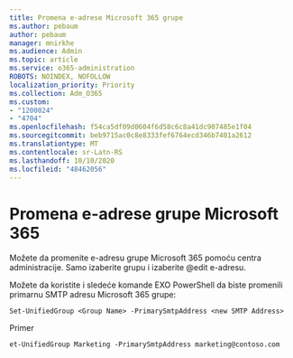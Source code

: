 ```yaml
---
title: Promena e-adrese Microsoft 365 grupe
ms.author: pebaum
author: pebaum
manager: mnirkhe
ms.audience: Admin
ms.topic: article
ms.service: o365-administration
ROBOTS: NOINDEX, NOFOLLOW
localization_priority: Priority
ms.collection: Adm_O365
ms.custom:
- "1200024"
- "4704"
ms.openlocfilehash: f54ca5df09d0604f6d58c6c8a41dc907485e1f04
ms.sourcegitcommit: beb9715ac0c8e8333fef6764ecd346b7401a2612
ms.translationtype: MT
ms.contentlocale: sr-Latn-RS
ms.lasthandoff: 10/10/2020
ms.locfileid: "48462056"
---
```

# <a name="change-email-address-of-a-microsoft-365-group"></a>Promena e-adrese grupe Microsoft 365

Možete da promenite e-adresu grupe Microsoft 365 pomoću centra administracije. Samo izaberite grupu i izaberite @edit e-adresu.

Možete da koristite i sledeće komande EXO PowerShell da biste promenili primarnu SMTP adresu Microsoft 365 grupe:

`Set-UnifiedGroup <Group Name> -PrimarySmtpAddress <new SMTP Address>`

Primer

`et-UnifiedGroup Marketing -PrimarySmtpAddress marketing@contoso.com`
